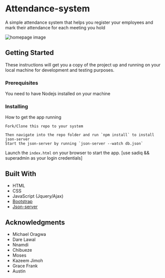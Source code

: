 # Attendance-system

A simple attendance system that helps you register your employees and mark their attendance for each meeting you hold

![homepage image](https://res.cloudinary.com/sastech/image/upload/v1559398818/decaMeet_bt3auw.jpg)

## Getting Started

These instructions will get you a copy of the project up and running on your local machine for development and testing purposes.

### Prerequisites

You need to have Nodejs installed on your machine

### Installing

How to get the app running

```
Fork/Clone this repo to your system
```


```
Then navigate into the repo folder and run `npm install` to install json-server
Start the json-server by running `json-server --watch db.json`
```

Launch the `index.html` on your browser to start the app. [use sadiq && superadmin as your login credentials]

## Built With

* HTML
* CSS
* JavaScript (Jquery/Ajax)
* [Bootstrap](https://getbootstrap.com/)
* [Json-server](https://github.com/typicode/json-server)

## Acknowledgments

* Michael Oragwa
* Dare Lawal
* Nnamdi
* Chibueze
* Moses
* Kazeem Jimoh
* Grace Frank
* Austin
